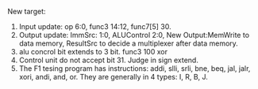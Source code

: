 New target:

1. Input update: op 6:0, func3 14:12, func7[5]    30.
2. Output update: ImmSrc: 1:0, ALUControl 2:0,    New Output:MemWrite to data memory,    ResultSrc to decide a multiplexer after data memory.
3. alu concrol bit extends to 3 bit. func3   100     xor
4. Control unit do not accept bit 31. Judge in sign extend.
5. The F1 tesing program has instructions: addi, slli, srli, bne, beq, jal, jalr, xori, andi, and, or. They are generally in 4 types: I, R, B, J.
